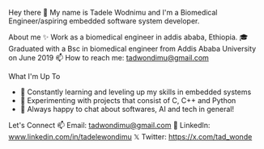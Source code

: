 Hey there 👋 
My name is Tadele Wodnimu and I'm a Biomedical Engineer/aspiring embedded software system developer.

About me
✨ Work as a biomedical engineer in addis ababa, Ethiopia.
🎓 Graduated with a Bsc in biomedical engineer from Addis Ababa University on June 2019
📫 How to reach me: tadwondimu@gmail.com

What I'm Up To
- 🌱 Constantly learning and leveling up my skills in embedded systems
- 🚀 Experimenting with projects that consist of C, C++ and Python
- 💬 Always happy to chat about softwares, AI and tech in general!

Let's Connect
📫 Email: tadwondimu@gmail.com
💼 LinkedIn: www.linkedin.com/in/tadelewondimu
 𝕏 Twitter: https://x.com/tad_wonde

